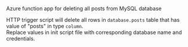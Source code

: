   Azure function app for deleting all posts from MySQL database

HTTP trigger script will delete all rows in `database.posts` table that has value of "posts" in type `column`.  
Replace values in init script file with corresponding database name and credentials.
